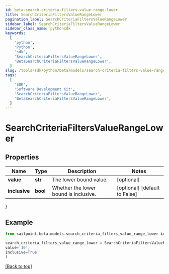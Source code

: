 ```yaml
---
id: beta-search-criteria-filters-value-range-lower
title: SearchCriteriaFiltersValueRangeLower
pagination_label: SearchCriteriaFiltersValueRangeLower
sidebar_label: SearchCriteriaFiltersValueRangeLower
sidebar_class_name: pythonsdk
keywords:
  [
    'python',
    'Python',
    'sdk',
    'SearchCriteriaFiltersValueRangeLower',
    'BetaSearchCriteriaFiltersValueRangeLower',
  ]
slug: /tools/sdk/python/beta/models/search-criteria-filters-value-range-lower
tags:
  [
    'SDK',
    'Software Development Kit',
    'SearchCriteriaFiltersValueRangeLower',
    'BetaSearchCriteriaFiltersValueRangeLower',
  ]
---
```


# SearchCriteriaFiltersValueRangeLower

## Properties

| Name | Type | Description | Notes |
| --- | --- | --- | --- |
| **value** | **str** | The lower bound value. | [optional] |
| **inclusive** | **bool** | Whether the lower bound is inclusive. | [optional] [default to False] |

}

## Example

```python
from sailpoint.beta.models.search_criteria_filters_value_range_lower import SearchCriteriaFiltersValueRangeLower

search_criteria_filters_value_range_lower = SearchCriteriaFiltersValueRangeLower(
value='10',
inclusive=True
)

```

[[Back to top]](#)
